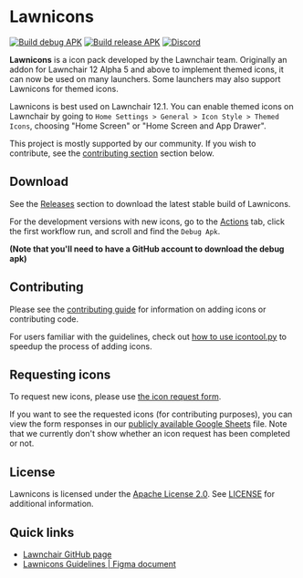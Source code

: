 # Lawnicons

[![Build debug APK](https://github.com/LawnchairLauncher/lawnicons/actions/workflows/build_debug_apk.yml/badge.svg)](https://github.com/LawnchairLauncher/lawnicons/actions/workflows/build_debug_apk.yml)
[![Build release APK](https://github.com/LawnchairLauncher/lawnicons/actions/workflows/build_release_apk.yml/badge.svg)](https://github.com/LawnchairLauncher/lawnicons/actions/workflows/build_release_apk.yml)
[![Discord](https://img.shields.io/discord/803299970169700402?label=server&logo=discord)](https://discord.gg/lawnchair-803299970169700402)

**Lawnicons** is a icon pack developed by the Lawnchair team.
Originally an addon for Lawnchair 12 Alpha 5 and above to implement themed icons, it can now be used on many launchers. Some launchers may also support Lawnicons for themed icons.

Lawnicons is best used on Lawnchair 12.1. You can enable themed icons on Lawnchair by going to `Home Settings > General > Icon Style > Themed Icons`, choosing "Home Screen" or "Home Screen and App Drawer".

This project is mostly supported by our community. If you wish to contribute, see the [contributing section](README.md#Contributing) section below.

## Download
See the [Releases](https://github.com/LawnchairLauncher/lawnicons/releases) section to download the latest stable build of Lawnicons.

For the development versions with new icons, go to the [Actions](https://github.com/LawnchairLauncher/lawnicons/actions) tab,
click the first workflow run, and scroll and find the `Debug Apk`.

**(Note that you'll need to have a GitHub account to download the debug apk)**

## Contributing

Please see the [contributing guide](CONTRIBUTING.md) for information on adding icons or contributing code.

For users familiar with the guidelines, check out [how to use icontool.py](/.github/icontool_guide.md) to speedup the process of adding icons.

## Requesting icons

To request new icons, please use [the icon request form](https://forms.gle/Fx8vZAiWdW1Tyjo57).

If you want to see the requested icons (for contributing purposes), you can view the form responses in our 
[publicly available Google Sheets](https://docs.google.com/spreadsheets/d/1h3eiJnG2nEdR1DbvemaF1lYthHkzYbXvVFPP0TEEt5k/edit?usp=sharing) file.
Note that we currently don't show whether an icon request has been completed or not.

## License

Lawnicons is licensed under the [Apache License 2.0](https://www.apache.org/licenses/LICENSE-2.0). See [LICENSE](LICENSE) for additional information.

## Quick links

- [Lawnchair GitHub page](https://github.com/LawnchairLauncher/lawnchair)
- [Lawnicons Guidelines | Figma document](https://www.figma.com/community/file/1227718471680779613)
